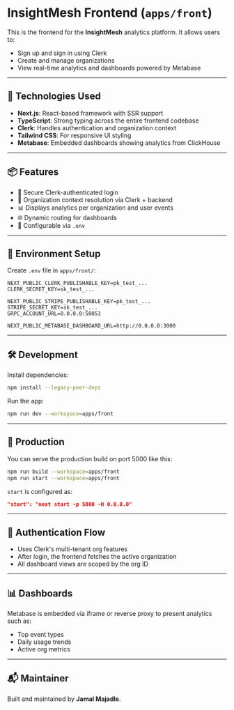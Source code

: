 # InsightMesh Frontend (`apps/front`)

This is the frontend for the **InsightMesh** analytics platform.
It allows users to:

* Sign up and sign in using Clerk
* Create and manage organizations
* View real-time analytics and dashboards powered by Metabase

---

## 🚀 Technologies Used

* **Next.js**: React-based framework with SSR support
* **TypeScript**: Strong typing across the entire frontend codebase
* **Clerk**: Handles authentication and organization context
* **Tailwind CSS**: For responsive UI styling
* **Metabase**: Embedded dashboards showing analytics from ClickHouse

---

## 📦 Features

* 🔐 Secure Clerk-authenticated login
* 🏢 Organization context resolution via Clerk + backend
* 📊 Displays analytics per organization and user events
* 🌐 Dynamic routing for dashboards
* 📁 Configurable via `.env`

---

## 📁 Environment Setup

Create `.env` file in `apps/front/`:

```env
NEXT_PUBLIC_CLERK_PUBLISHABLE_KEY=pk_test_...
CLERK_SECRET_KEY=sk_test_...

NEXT_PUBLIC_STRIPE_PUBLISHABLE_KEY=pk_test_...
STRIPE_SECRET_KEY=sk_test_...
GRPC_ACCOUNT_URL=0.0.0.0:50053

NEXT_PUBLIC_METABASE_DASHBOARD_URL=http://0.0.0.0:3000

```

---

## 🛠 Development

Install dependencies:

```bash
npm install --legacy-peer-deps
```

Run the app:

```bash
npm run dev --workspace=apps/front
```

---

## 🚀 Production

You can serve the production build on port 5000 like this:

```bash
npm run build --workspace=apps/front
npm run start --workspace=apps/front
```

`start` is configured as:

```json
"start": "next start -p 5000 -H 0.0.0.0"
```

---

## 🔐 Authentication Flow

* Uses Clerk's multi-tenant org features
* After login, the frontend fetches the active organization
* All dashboard views are scoped by the org ID

---

## 📊 Dashboards

Metabase is embedded via iframe or reverse proxy to present analytics such as:

* Top event types
* Daily usage trends
* Active org metrics

---

## 📬 Maintainer

Built and maintained by **Jamal Majadle**.
